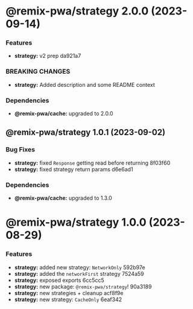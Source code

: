 # @remix-pwa/strategy 2.0.0 (2023-09-14)


### Features

* **strategy:** v2 prep da921a7


### BREAKING CHANGES

* **strategy:** Added description and some README context





### Dependencies

* **@remix-pwa/cache:** upgraded to 2.0.0

## @remix-pwa/strategy 1.0.1 (2023-09-02)


### Bug Fixes

* **strategy:** fixed `Response` getting read before returning 8f03f60
* **strategy:** fixed strategy return params d6e6ad1





### Dependencies

* **@remix-pwa/cache:** upgraded to 1.3.0

# @remix-pwa/strategy 1.0.0 (2023-08-29)


### Features

* **strategy:** added new strategy: `NetworkOnly` 592b97e
* **strategy:** added the `networkFirst` strategy 7524a59
* **strategy:** exposed exports 6cc5cc5
* **strategy:** new package: `@remix-pwa/strategy`! 90a3189
* **strategy:** new strategies + cleanup acf8f9e
* **strategy:** new strategy: `CacheOnly` 6eaf342
